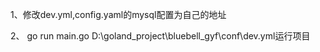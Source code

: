 1、修改dev.yml,config.yaml的mysql配置为自己的地址

2、 go run main.go D:\goland_project\bluebell_gyf\conf\dev.yml运行项目